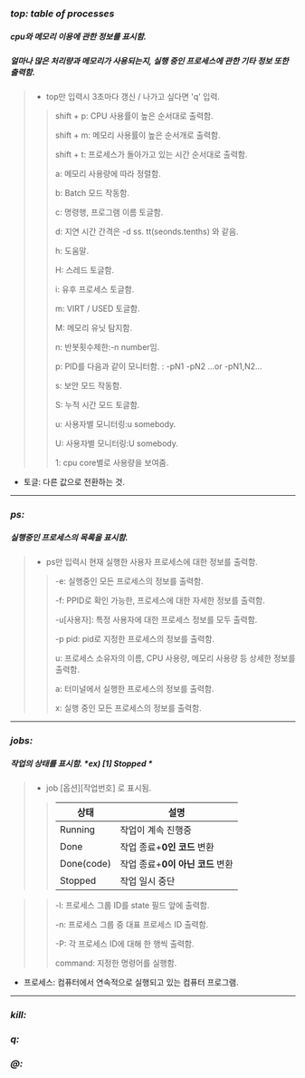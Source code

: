 ### *top: table of processes*
##### cpu와 메모리 이용에 관한 정보를 표시함.
##### 얼마나 많은 처리량과 메모리가 사용되는지, 실행 중인 프로세스에 관한 기타 정보 또한 출력함.

>* top만 입력시 3초마다 갱신 / 나가고 싶다면 'q' 입력.
>>shift + p: CPU 사용률이 높은 순서대로 출력함.
>>
>>shift + m: 메모리 사용률이 높은 순서개로 출력함.
>>
>>shift + t: 프로세스가 돌아가고 있는 시간 순서대로 출력함.
>>
>>a: 메모리 사용량에 따라 정렬함.
>>
>>b: Batch 모드 작동함.
>>
>>c: 명령행, 프로그램 이름 토글함.
>>
>>d: 지연 시간 간격은 -d ss. tt(seonds.tenths) 와 같음.
>>
>>h: 도움말.
>>
>>H: 스레드 토글함.
>>
>>i: 유후 프로세스 토글함.
>>
>>m: VIRT / USED 토글함.
>>
>>M: 메모리 유닛 탐지함.
>>
>>n: 반봇횟수제한:-n number임.
>>
>>p: PID를 다음과 같이 모니터함. : -pN1 -pN2 ...or -pN1,N2...
>>
>>s: 보안 모드 작동함.
>>
>>S: 누적 시간 모드 토글함.
>>
>>u: 사용자별 모니터링:u somebody.
>>
>>U: 사용자별 모니터링:U somebody.
>>
>>1: cpu core별로 사용량을 보여줌.

* 토글: 다른 값으로 전환하는 것.

---

### *ps:*
##### 실행중인 프로세스의 목록을 표시함.

>* ps만 입력시 현재 실행한 사용자 프로세스에 대한 정보를 출력함.
>
>>-e: 실행중인 모든 프로세스의 정보를 출력함.
>>
>>-f: PPID로 확인 가능한, 프로세스에 대한 자세한 정보를 출력함.
>>
>>-u[사용자]: 특정 사용자에 대한 프로세스 정보를 모두 출력함.
>>
>>-p pid: pid로 지정한 프로세스의 정보를 출력함.
>>
>>u: 프로세스 소유자의 이름, CPU 사용량, 메모리 사용량 등 상세한 정보를 출력함.
>>
>>a: 터미널에서 실행한 프로세스의 정보를 출력함.
>>
>>x: 실행 중인 모든 프로세스의 정보를 출력함.


---
### *jobs:*
##### 작업의 상태를 표시함. *ex) [1] Stopped *

>* job [옵션][작업번호] 로 표시됨.
>>|상태|설명|
>>|------|---|
>>|Running|작업이 계속 진행중|
>>|Done|작업 종료+**0인 코드** 변환|
>>|Done(code)|작업 종료+**0이 아닌 코드** 변환|
>>|Stopped|작업 일시 중단|

>>-l: 프로세스 그룹 ID를 state 필드 앞에 출력함.
>>
>>-n: 프로세스 그룹 중 대표 프로세스 ID 출력함.
>>
>>-P: 각 프로세스 ID에 대해 한 행씩 출력함.
>>
>>command: 지정한 명령어를 실행함. 

* 프로세스: 컴퓨터에서 연속적으로 실행되고 있는 컴퓨터 프로그램.
---
### *kill:*

### *q:*
### *@:*
 
